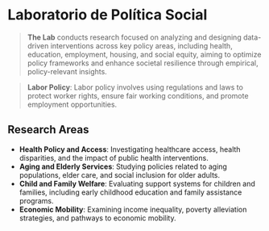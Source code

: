 # Laboratorio de Política Social

> **The Lab** conducts research focused on analyzing and designing data-driven interventions across key policy areas, including health, education, employment, housing, and social equity, aiming to optimize policy frameworks and enhance societal resilience through empirical, policy-relevant insights.
> 

> **Labor Policy**: Labor policy involves using regulations and laws to protect worker rights, ensure fair working conditions, and promote employment opportunities.
> 

## Research Areas

- **Health Policy and Access**: Investigating healthcare access, health disparities, and the impact of public health interventions.
- **Aging and Elderly Services**: Studying policies related to aging populations, elder care, and social inclusion for older adults.
- **Child and Family Welfare**: Evaluating support systems for children and families, including early childhood education and family assistance programs.
- **Economic Mobility**: Examining income inequality, poverty alleviation strategies, and pathways to economic mobility.